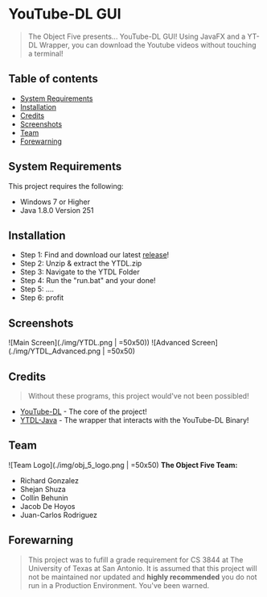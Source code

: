 # YouTube-DL GUI
> The Object Five presents... YouTube-DL GUI!
Using JavaFX and a YT-DL Wrapper, you can download the Youtube videos without touching a terminal!
## Table of contents
* [System Requirements](#system-requirements)
* [Installation](#Installation)
* [Credits](#credits)
* [Screenshots](#screenshots)
* [Team](#team)
* [Forewarning](#Forewarning)

## System Requirements
This project requires the following:
* Windows 7 or Higher
* Java 1.8.0 Version 251

## Installation
* Step 1: Find and download our latest [release](https://github.com/rgonzal92/projectfive/releases/)!
* Step 2: Unzip & extract the YTDL.zip
* Step 3: Navigate to the YTDL Folder
* Step 4: Run the "run.bat" and your done!
* Step 5: ....
* Step 6: profit

## Screenshots
![Main Screen](./img/YTDL.png | =50x50))
![Advanced Screen](./img/YTDL_Advanced.png | =50x50)

## Credits
> Without these programs, this project would've not been possibled!
* [YouTube-DL](https://github.com/ytdl-org/youtube-dl) - The core of the project!
* [YTDL-Java](https://github.com/sapher/youtubedl-java) - The wrapper that interacts with the YouTube-DL Binary!

## Team
![Team Logo](./img/obj_5_logo.png | =50x50)
**The Object Five Team:**
* Richard Gonzalez
* Shejan Shuza
* Collin Behunin
* Jacob De Hoyos
* Juan-Carlos Rodriguez

## Forewarning 
> This project was to fufill a grade requirement for CS 3844 at The University of Texas at San Antonio.
It is assumed that this project will not be maintained nor updated and **highly recommended** you do not run in a Production Environment. You've been warned.
